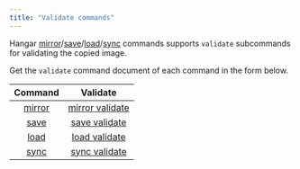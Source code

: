 ```yaml
---
title: "Validate commands"
---
```


Hangar [mirror](/v1.7/mirror/mirror)/[save](/v1.7/save/save)/[load](/v1.7/load/load)/[sync](/v1.7/sync/sync) commands supports `validate` subcommands for validating the copied image.

Get the `validate` command document of each command in the form below.

| Command | Validate |
|:-------:|:--------:|
| [mirror](/v1.7/mirror/mirror) | [mirror validate](/v1.7/mirror/validate) |
| [save](/v1.7/save/save) | [save validate](/v1.7/save/validate) |
| [load](/v1.7/load/load) | [load validate](/v1.7/load/validate) |
| [sync](/v1.7/sync/sync) | [sync validate](/v1.7/sync/validate) |
